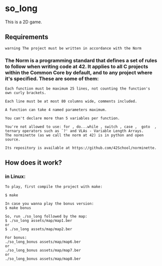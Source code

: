 # so_long
This is a 2D game.

## Requirements
    warning The project must be written in accordance with the Norm

### The Norm is a programming standard that defines a set of rules to follow when writing code at 42. It applies to all C projects within the Common Core       by default, and to any project where it's specified. These are some of them:
    Each function must be maximum 25 lines, not counting the function's own curly brackets.

    Each line must be at most 80 columns wide, comments included.

    A function can take 4 named parameters maximum.

    You can't declare more than 5 variables per function.

    You're not allowed to use: for , do...while , switch , case ,  goto  ,
    ternary operators such as `?' and VLAs - Variable Length Arrays.
    The norminette (as we call the norm at 42) is in python and open source.

    Its repository is available at https://github.com/42School/norminette.

## How does it work?

### in Linux:

    To play, first compile the project with make:

    $ make
    
    In case you wanna play the bonus version:
    $ make bonus
    
    So, run ./so_long followed by the map:
    $ ./so_long assets/map/map1.ber	
    or
    $ ./so_long assets/map/map2.ber
    
    For bonus:
    ./so_long_bonus assets/map/map6.ber
    or
    ./so_long_bonus assets/map/map7.ber
    or
    ./so_long_bonus assets/map/map8.ber
